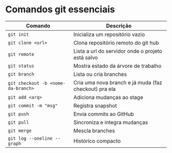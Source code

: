 # Comandos git essenciais

   | Comando                               | Descrição                                                   |
   | ------------------------------------- | ----------------------------------------------------------- |
   | `git init`                            | Inicializa um repositório vazio                             |
   | `git clone <url>`                     | Clona repositório remoto do git hub                         |
   | `git remote`                          | Lista a url do servidor onde o projeto está salvo           |
   | `git status`                          | Mostra estado da árvore de trabalho                         |
   | `git branch`                          | Lista ou cria branches                                      |
   | `git checkout -b <nome-da-branch>`    | Cria uma nova branch e já muda (faz checkout) pra ela       |
   | `git add <arq>`                       | Adiciona mudanças ao stage                                  |
   | `git commit -m "msg"`                 | Registra snapshot                                           |
   | `git push`                            | Envia commits ao GitHub                                     |
   | `git pull`                            | Sincroniza e integra mudanças                               |
   | `git merge`                           | Mescla branches                                             |
   | `git log --oneline --graph`           | Histórico compacto                                          |
